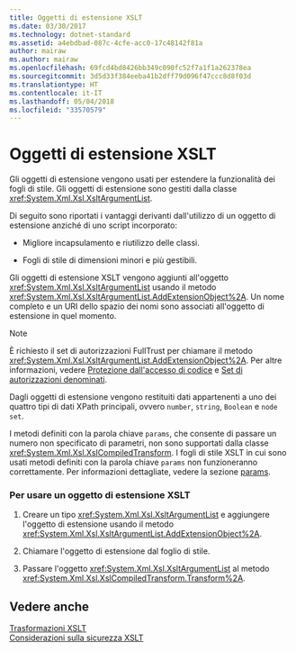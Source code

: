 ```yaml
---
title: Oggetti di estensione XSLT
ms.date: 03/30/2017
ms.technology: dotnet-standard
ms.assetid: a4ebdbad-087c-4cfe-acc0-17c48142f81a
author: mairaw
ms.author: mairaw
ms.openlocfilehash: 69fcd4bd8426bb349c090fc52f7a1f1a262378ea
ms.sourcegitcommit: 3d5d33f384eeba41b2dff79d096f47ccc8d8f03d
ms.translationtype: HT
ms.contentlocale: it-IT
ms.lasthandoff: 05/04/2018
ms.locfileid: "33570579"
---
```

# <a name="xslt-extension-objects"></a>Oggetti di estensione XSLT
Gli oggetti di estensione vengono usati per estendere la funzionalità dei fogli di stile. Gli oggetti di estensione sono gestiti dalla classe <xref:System.Xml.Xsl.XsltArgumentList>.  
  
 Di seguito sono riportati i vantaggi derivanti dall'utilizzo di un oggetto di estensione anziché di uno script incorporato:  
  
-   Migliore incapsulamento e riutilizzo delle classi.  
  
-   Fogli di stile di dimensioni minori e più gestibili.  
  
 Gli oggetti di estensione XSLT vengono aggiunti all'oggetto <xref:System.Xml.Xsl.XsltArgumentList> usando il metodo <xref:System.Xml.Xsl.XsltArgumentList.AddExtensionObject%2A>. Un nome completo e un URI dello spazio dei nomi sono associati all'oggetto di estensione in quel momento.  
  
> [!NOTE]
>  È richiesto il set di autorizzazioni FullTrust per chiamare il metodo <xref:System.Xml.Xsl.XsltArgumentList.AddExtensionObject%2A>. Per altre informazioni, vedere [Protezione dall'accesso di codice](http://msdn.microsoft.com/library/23a20143-241d-4fe5-9d9f-3933fd594c03) e [Set di autorizzazioni denominati](https://msdn.microsoft.com/library/08250d67-c99d-4ab0-8d2b-b0e12019f6e3).  
  
 Dagli oggetti di estensione vengono restituiti dati appartenenti a uno dei quattro tipi di dati XPath principali, ovvero `number`, `string`, `Boolean` e `node set`.  
  
 I metodi definiti con la parola chiave `params`, che consente di passare un numero non specificato di parametri, non sono supportati dalla classe <xref:System.Xml.Xsl.XslCompiledTransform>. I fogli di stile XSLT in cui sono usati metodi definiti con la parola chiave `params` non funzioneranno correttamente. Per informazioni dettagliate, vedere la sezione [params](~/docs/csharp/language-reference/keywords/params.md).  
  
### <a name="to-use-an-xslt-extension-object"></a>Per usare un oggetto di estensione XSLT  
  
1.  Creare un tipo <xref:System.Xml.Xsl.XsltArgumentList> e aggiungere l'oggetto di estensione usando il metodo <xref:System.Xml.Xsl.XsltArgumentList.AddExtensionObject%2A>.  
  
2.  Chiamare l'oggetto di estensione dal foglio di stile.  
  
3.  Passare l'oggetto <xref:System.Xml.Xsl.XsltArgumentList> al metodo <xref:System.Xml.Xsl.XslCompiledTransform.Transform%2A>.  
  
## <a name="see-also"></a>Vedere anche  
 [Trasformazioni XSLT](../../../../docs/standard/data/xml/xslt-transformations.md)  
 [Considerazioni sulla sicurezza XSLT](../../../../docs/standard/data/xml/xslt-security-considerations.md)
